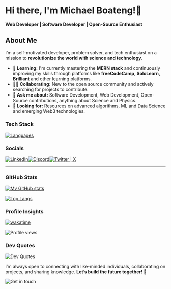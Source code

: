 # Hi there, I'm Michael Boateng!👋

**Web Developer | Software Developer | Open-Source Enthusiast**

## About Me

I’m a self-motivated developer, problem solver, and tech enthusiast on a mission to **revolutionize the world with science and technology**.

- **🧠 Learning:** I'm currently mastering the **MERN stack** and continuously improving my skills through platforms like **freeCodeCamp, SoloLearn, Brilliant** and other learning platforms.
- **👯‍♂️ Collaborating:** New to the open source community and actively searching for projects to contribute.
- **💬 Ask me about:** Software Development, Web Development, Open-Source contributions, anything about Science and Physics.
- **🤔 Looking for:** Resources on advanced algorithms, ML and Data Science and emerging Web3 technologies.

### Tech Stack

[![Languages](https://skillicons.dev/icons?i=js,html,css,python,typescript,nodejs,tailwind,bootstrap,scss,git,npm,yarn,postman,vscode,ubuntu,vercel,netlify,github&perline=6)](https://skillicons.dev)

### Socials

[![LinkedIn](https://skillicons.dev/icons?i=linkedin)](https://www.linkedin.com/in/michael-boateng-7003a025b/)[![Discord](https://skillicons.dev/icons?i=discord)](https://discord.gg/x2K9SvJJ)[![Twitter | X](https://skillicons.dev/icons?i=twitter)](https://x.com/millyXcode)

<hr/>

### GitHub Stats

[![My GitHub stats](https://github-readme-stats.vercel.app/api?username=michaelboateng1&show_icons=true&theme=tokyonight)](https://github.com/michaelboateng1/github-readme-stats)

[![Top Langs](https://github-readme-stats.vercel.app/api/top-langs/?username=michaelboateng1&layout=compact)](https://github.com/michaelboateng1/github-readme-stats)

### Profile Insights

[![wakatime](https://wakatime.com/badge/user/6eb4584d-f297-4876-b3b1-31ef77c483bf.svg)](https://wakatime.com/@6eb4584d-f297-4876-b3b1-31ef77c483bf)

![Profile views](https://komarev.com/ghpvc/?username=michaelboateng1)

<!-- TODO: and add some svg image and the dev quots -->

### Dev Quotes

![Dev Quotes](https://quotes-github-readme.vercel.app/api?type=horizontal)

I’m always open to connecting with like-minded individuals, collaborating on projects, and sharing knowledge. **Let’s build the future together!** 🚀

![Get in touch](https://octodex.github.com/images/daftpunktocat-thomas.gif)

